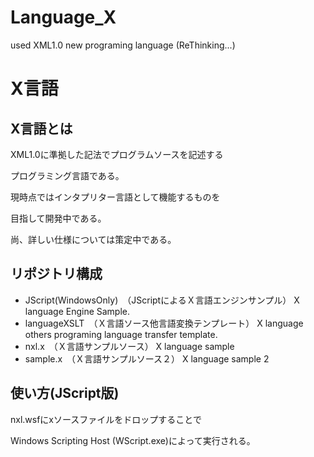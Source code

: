 # Language_X
used XML1.0 new programing language (ReThinking...)

# X言語
## X言語とは
XML1.0に準拠した記法でプログラムソースを記述する

プログラミング言語である。

現時点ではインタプリター言語として機能するものを

目指して開発中である。

尚、詳しい仕様については策定中である。

## リポジトリ構成

* JScript(WindowsOnly)　（JScriptによるＸ言語エンジンサンプル） X language Engine Sample.
* languageXSLT　（Ｘ言語ソース他言語変換テンプレート） X language others programing language transfer template.
* nxl.x　（Ｘ言語サンプルソース） X language sample
* sample.x　（Ｘ言語サンプルソース２） X language sample 2

## 使い方(JScript版)

nxl.wsfにxソースファイルをドロップすることで

Windows Scripting Host (WScript.exe)によって実行される。

